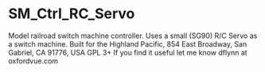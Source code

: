 # SM_Ctrl_RC_Servo
Model railroad switch machine controller.
Uses a small (SG90) R/C Servo as a switch machine.
Built for the Highland Pacific, 854 East Broadway, San Gabriel, CA 91776, USA
GPL 3+
If you find it useful let me know dflynn at oxfordvue.com
